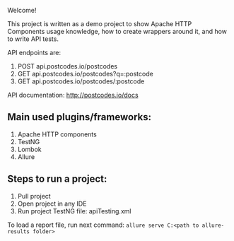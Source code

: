 Welcome!

This project is written as a demo project to show Apache HTTP Components usage knowledge, how to create wrappers around it, and how to write API tests.

API endpoints are:
1. POST api.postcodes.io/postcodes
2. GET api.postcodes.io/postcodes?q=:postcode
3. GET api.postcodes.io/postcodes/:postcode

API documentation: http://postcodes.io/docs


## Main used plugins/frameworks:
1. Apache HTTP components
2. TestNG
3. Lombok
4. Allure


## Steps to run a project:
1. Pull project
2. Open project in any IDE
3. Run project TestNG file: apiTesting.xml

To load a report file, run next command:
`allure serve C:<path to allure-results folder>`
